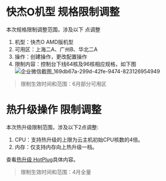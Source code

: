 # 快杰O机型 规格限制调整
本次规格限制调整范围，涉及以下 点调整
  1. 机型：快杰O AMD版机型
  2. 可用区：上海二A、广州B、华北二A
  3. 操作：创建操作，更改配置操作
  4. 限制内容：控制台下线64核及96核相应规格，如下图
 ![企业微信截图_169db67a-299d-42fe-9474-823126954949](https://user-images.githubusercontent.com/91523214/191439382-dc2cddcd-1824-4822-92ac-86539b9008e7.png)


> 限制生效时间和范围：6月部分可用区

# 热升级操作 限制调整

本次热升级限制范围，涉及以下2点调整:
  1. CPU：支持热升级的上限为云主机初始CPU核数的4倍。
  2. 内存：仅支持内存向上热升级一档。

查看[热升级 HotPlug](/uhost/introduction/feature/HotPlugFeature.md)具体内容。

> 限制生效时间和范围：4月全量
